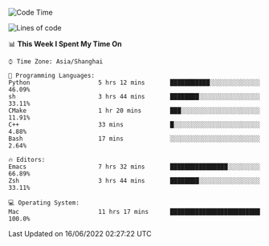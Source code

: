 <!--START_SECTION:waka-->
![Code Time](http://img.shields.io/badge/Code%20Time-730%20hrs%2038%20mins-blue)

![Lines of code](https://img.shields.io/badge/From%20Hello%20World%20I%27ve%20Written-22%20Thousand%20lines%20of%20code-blue)

📊 **This Week I Spent My Time On** 

```text
⌚︎ Time Zone: Asia/Shanghai

💬 Programming Languages: 
Python                   5 hrs 12 mins       ███████████░░░░░░░░░░░░░░   46.09% 
sh                       3 hrs 44 mins       ████████░░░░░░░░░░░░░░░░░   33.11% 
CMake                    1 hr 20 mins        ███░░░░░░░░░░░░░░░░░░░░░░   11.91% 
C++                      33 mins             █░░░░░░░░░░░░░░░░░░░░░░░░   4.88% 
Bash                     17 mins             ░░░░░░░░░░░░░░░░░░░░░░░░░   2.64%

🔥 Editors: 
Emacs                    7 hrs 32 mins       ████████████████░░░░░░░░░   66.89% 
Zsh                      3 hrs 44 mins       ████████░░░░░░░░░░░░░░░░░   33.11%

💻 Operating System: 
Mac                      11 hrs 17 mins      █████████████████████████   100.0%

```


 Last Updated on 16/06/2022 02:27:22 UTC
<!--END_SECTION:waka-->
